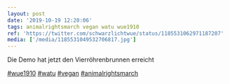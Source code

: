 ```yaml
---
layout: post
date: '2019-10-19 12:20:06'
tags: animalrightsmarch vegan watu wue1910
ref: 'https://twitter.com/schwarzlichtwue/status/1185531062971187207'
media: ['/media/1185531049532706817.jpg']
---
```

Die Demo hat jetzt den Vierröhrenbrunnen erreicht

[#wue1910](/t/wue1910) [#watu](/t/watu) [#vegan](/t/vegan) [#animalrightsmarch](/t/animalrightsmarch) 